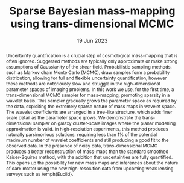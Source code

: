 ---
title: "Sparse Bayesian mass-mapping using trans-dimensional MCMC"

# Authors
# If you created a profile for a user (e.g. the default `admin` user), write the username (folder name) here 
# and it will be replaced with their full name and linked to their profile.
authors:
- A. Marignier
- T. D. Kitching
- J. D. McEwen
- A. M. G. Ferreira

# Author notes (optional)
author_notes: []

date: "19 Jun 2023"

# Publication type.
# Legend: 0 = Uncategorized; 1 = Conference paper; 2 = Journal article;
# 3 = Preprint / Working Paper; 4 = Report; 5 = Book; 6 = Book section;
# 7 = Thesis; 8 = Patent
publication_types: ["2"]

# Publication name and optional abbreviated publication name.
publication: "*Open Journal of Astrophysics*"
publication_short: "*OJA*"

abstract:     Uncertainty quantification is a crucial step of cosmological mass-mapping that is often ignored.
    Suggested methods are typically only approximate or make strong assumptions of Gaussianity of the shear field.
    Probabilistic sampling methods, such as Markov chain Monte Carlo (MCMC), draw samples form a probability distribution, allowing for full and flexible uncertainty quantification, however these methods are notoriously slow and struggle in the high-dimensional parameter spaces of imaging problems.
    In this work we use, for the first time, a trans-dimensional MCMC sampler for mass-mapping, promoting sparsity in a wavelet basis.
    This sampler gradually grows the parameter space as required by the data, exploiting the extremely sparse nature of mass maps in wavelet space.
    The wavelet coefficients are arranged in a tree-like structure, which adds finer scale detail as the parameter space grows.
    We demonstrate the trans-dimensional sampler on galaxy cluster-scale images where the planar modelling approximation is valid.
    In high-resolution experiments, this method produces naturally parsimonious solutions, requiring less than 1\% of the potential maximum number of wavelet coefficients and still producing a good fit to the observed data.
    In the presence of noisy data, trans-dimensional MCMC produces a better reconstruction of mass-maps than the standard smoothed Kaiser-Squires method, with the addition that uncertainties are fully quantified.
    This opens up the possibility for new mass maps and inferences about the nature of dark matter using the new high-resolution data from upcoming weak lensing surveys such as \emph{Euclid}.

tags: []

# Custom links (uncomment lines below)
links:
- name: URL
  url: https://astro.theoj.org/article/81253-sparse-bayesian-mass-mapping-using-trans-dimensional-mcmc
  icon_pack: fas
  icon: globe
- name: DOI
  url: https://doi.org/10.21105/astro.2211.13963
  icon_pack: ai
  icon: doi
- name: Code
  url: https://github.com/auggiemarignier/tdtmassmapping
  icon_pack: fab
  icon: github
---